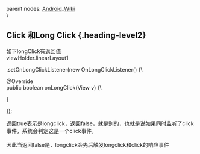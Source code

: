 parent nodes: [Android\_Wiki](Android_Wiki.html)\
\

Click 和Long Click {.heading-level2}
------------------

如下longClick有返回值\
 viewHolder.linearLayout1

.setOnLongClickListener(new OnLongClickListener() {\

@Override\
 public boolean onLongClick(View v) {\

}

});

返回true表示是longclick，返回false，就是别的，也就是说如果同时监听了click事件，系统会判定这是一个click事件，\
 \
 因此当返回false是，longclick会先后触发longclick和click的响应事件
